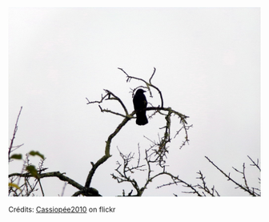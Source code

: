 ![Marius](/images/2022-04-21.jpg)

Crédits: [Cassiopée2010](https://www.flickr.com/people/cmoi30/) on flickr